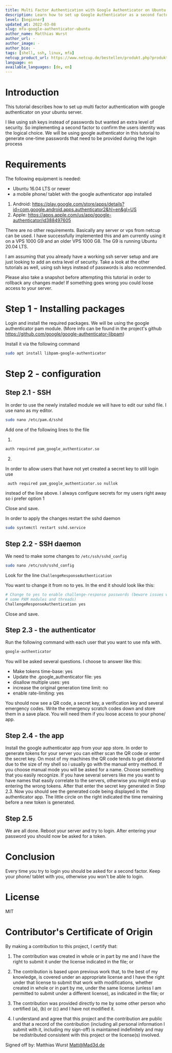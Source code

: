 ```yaml
---
title: Multi Factor Authentication with Google Authenticator on Ubuntu Servers
description: Learn how to set up Google Authenticator as a second factor for your SSH Logins
level: [beginner]
updated_at: 2022-03-08
slug: mfa-google-authenticator-ubuntu
author_name: Matthias Wurst
author_url: -
author_image: -
author_bio: -
tags: [shell, ssh, linux, mfa] 
netcup_product_url: https://www.netcup.de/bestellen/produkt.php?produkt=2554
language: en
available_languages: [de, en]
---
```


# Introduction
This tutorial describes how to set up multi factor authentication with google authenticator on your ubuntu server.

I like using ssh keys instead of passwords but wanted an extra level of security. So implementing a second factor to confirm the users identity was the logical choice.
We will be using google authenticator in this tutorial to generate one-time passwords that need to be provided during the login process

# Requirements
The following equipment is needed:

* Ubuntu 16.04 LTS or newer
* a mobile phone/ tablet with the google authenticator app installed
1. Android: https://play.google.com/store/apps/details?id=com.google.android.apps.authenticator2&hl=en&gl=US
2. Apple: https://apps.apple.com/us/app/google-authenticator/id388497605


There are no other requirements. Basically any server or vps from netcup can be used.
I have successfully implemented this and am currently using it on a VPS 1000 G9 and an older VPS 1000 G8. The G9 is running Ubuntu 20.04 LTS.

I am assuming that you already have a working ssh server setup and are just looking to add an extra level of security.
Take a look at the other tutorials as well, using ssh keys instead of passwords is also recommended.

Please also take a snapshot before attempting this tutorial in order to rollback any changes made!
If something goes wrong you could loose access to your server.


# Step 1 - Installing packages
Login and install the required packages.
We will be using the google authenticator pam module. (More info can be found in the project's github https://github.com/google/google-authenticator-libpam)

Install it via the following command
```bash
sudo apt install libpam-google-authenticator
 ```


# Step 2 - configuration
## Step 2.1 - SSH
In order to use the newly installed module we will have to edit our sshd file.
I use nano as my editor.
```bash
sudo nano /etc/pam.d/sshd
 ```

Add one of the following lines to the file

1. 
```bash
auth required pam_google_authenticator.so
 ```
2. 
In order to allow users that have not yet created a secret key to still login use 
```bash
 auth required pam_google_authenticator.so nullok
 ```
instead of the line above.
I always configure secrets for my users right away so i prefer option 1

Close and save.

In order to apply the changes restart the sshd daemon
```bash
sudo systemctl restart sshd.service
 ```

## Step 2.2 - SSH daemon

We need to make some changes to `/etc/ssh/sshd_config`

```bash
sudo nano /etc/ssh/sshd_config
 ```

 Look for the line `ChallengeResponseAuthentication`

 You want to change it from no to yes.
 In the end it should look like this:
```bash
# Change to yes to enable challenge-response passwords (beware issues with
# some PAM modules and threads)
ChallengeResponseAuthentication yes
 ```

 Close and save.

## Step 2.3 - the authenticator
Run the following command with each user that you want to use mfa with.
```bash
google-authenticator
 ```

 You will be asked several questions. I choose to answer like this:
 - Make tokens time-base: yes
 - Update the .google_authenticator file: yes
 - disallow multiple uses: yes
 - increase the original generation time limit: no
 - enable rate-limiting: yes

 You should now see a QR code, a secret key, a verification key and several emergency codes.
 Write the emergency scratch codes down and store them in a save place. You will need them if you loose access to your phone/ app.

 ## Step 2.4 - the app
 Install the google authenticator app from your app store.
 In order to generate tokens for your server you can either scan the QR code or enter the secret key.
 On most of my machines the QR code tends to get distorted due to the size of my shell so i usually go with the manual entry method.
 If you choose manual mode you will be asked for a name. Choose something that you easily recognize. If you have several servers like me you want to have names that easily correlate to the servers, otherwise you might end up entering the wrong tokens. After that enter the secret key generated in Step 2.3.
 Now you should see the generated code being displayed in the authenticator app.
 The little circle on the right indicated the time remaining before a new token is generated. 

 ## Step 2.5
 We are all done.
 Reboot your server and try to login.
 After entering your password you should now be asked for a token.

# Conclusion
Every time you try to login you should be asked for a second factor.
Keep your phone/ tablet with you, otherwise you won't be able to login. 

# License
MIT

# Contributor's Certificate of Origin
By making a contribution to this project, I certify that:

 1) The contribution was created in whole or in part by me and I have the right to submit it under the license indicated in the file; or

 2) The contribution is based upon previous work that, to the best of my knowledge, is covered under an appropriate license and I have the right under that license to submit that work with modifications, whether created in whole or in part by me, under the same license (unless I am permitted to submit under a different license), as indicated in the file; or

 3) The contribution was provided directly to me by some other person who certified (a), (b) or (c) and I have not modified it.

 4) I understand and agree that this project and the contribution are public and that a record of the contribution (including all personal information I submit with it, including my sign-off) is maintained indefinitely and may be redistributed consistent with this project or the license(s) involved.

Signed off by: Matthias Wurst <Matt@Mad3d.de>
